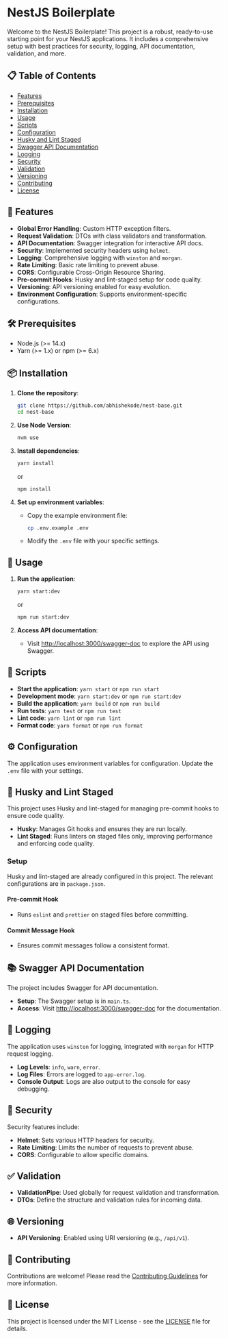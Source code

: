 # NestJS Boilerplate

Welcome to the NestJS Boilerplate! This project is a robust, ready-to-use starting point for your NestJS applications. It includes a comprehensive setup with best practices for security, logging, API documentation, validation, and more.

## 📋 Table of Contents

- [Features](#features)
- [Prerequisites](#prerequisites)
- [Installation](#installation)
- [Usage](#usage)
- [Scripts](#scripts)
- [Configuration](#configuration)
- [Husky and Lint Staged](#husky-and-lint-staged)
- [Swagger API Documentation](#swagger-api-documentation)
- [Logging](#logging)
- [Security](#security)
- [Validation](#validation)
- [Versioning](#versioning)
- [Contributing](#contributing)
- [License](#license)

## 🌟 Features

- **Global Error Handling**: Custom HTTP exception filters.
- **Request Validation**: DTOs with class validators and transformation.
- **API Documentation**: Swagger integration for interactive API docs.
- **Security**: Implemented security headers using `helmet`.
- **Logging**: Comprehensive logging with `winston` and `morgan`.
- **Rate Limiting**: Basic rate limiting to prevent abuse.
- **CORS**: Configurable Cross-Origin Resource Sharing.
- **Pre-commit Hooks**: Husky and lint-staged setup for code quality.
- **Versioning**: API versioning enabled for easy evolution.
- **Environment Configuration**: Supports environment-specific configurations.

## 🛠️ Prerequisites

- Node.js (>= 14.x)
- Yarn (>= 1.x) or npm (>= 6.x)

## 📦 Installation

1. **Clone the repository**:
    ```bash
    git clone https://github.com/abhishekode/nest-base.git
    cd nest-base
    ```

2. **Use Node Version**:
    ```bash
    nvm use
    ```

3. **Install dependencies**:
    ```bash
    yarn install
    ```
    or
    ```bash
    npm install
    ```

4. **Set up environment variables**:
    - Copy the example environment file:
        ```bash
        cp .env.example .env
        ```
    - Modify the `.env` file with your specific settings.

## 🚀 Usage

1. **Run the application**:
    ```bash
    yarn start:dev
    ```
    or
    ```bash
    npm run start:dev
    ```

2. **Access API documentation**:
    - Visit [http://localhost:3000/swagger-doc](http://localhost:3000/swagger-doc) to explore the API using Swagger.

## 📜 Scripts

- **Start the application**: `yarn start` or `npm run start`
- **Development mode**: `yarn start:dev` or `npm run start:dev`
- **Build the application**: `yarn build` or `npm run build`
- **Run tests**: `yarn test` or `npm run test`
- **Lint code**: `yarn lint` or `npm run lint`
- **Format code**: `yarn format` or `npm run format`

## ⚙️ Configuration

The application uses environment variables for configuration. Update the `.env` file with your settings.

## 🔧 Husky and Lint Staged

This project uses Husky and lint-staged for managing pre-commit hooks to ensure code quality.

- **Husky**: Manages Git hooks and ensures they are run locally.
- **Lint Staged**: Runs linters on staged files only, improving performance and enforcing code quality.

### Setup

Husky and lint-staged are already configured in this project. The relevant configurations are in `package.json`.

#### Pre-commit Hook

- Runs `eslint` and `prettier` on staged files before committing.

#### Commit Message Hook

- Ensures commit messages follow a consistent format.

## 📚 Swagger API Documentation

The project includes Swagger for API documentation.

- **Setup**: The Swagger setup is in `main.ts`.
- **Access**: Visit [http://localhost:3000/swagger-doc](http://localhost:3000/swagger-doc) for the documentation.

## 📝 Logging

The application uses `winston` for logging, integrated with `morgan` for HTTP request logging.

- **Log Levels**: `info`, `warn`, `error`.
- **Log Files**: Errors are logged to `app-error.log`.
- **Console Output**: Logs are also output to the console for easy debugging.

## 🔐 Security

Security features include:

- **Helmet**: Sets various HTTP headers for security.
- **Rate Limiting**: Limits the number of requests to prevent abuse.
- **CORS**: Configurable to allow specific domains.

## ✅ Validation

- **ValidationPipe**: Used globally for request validation and transformation.
- **DTOs**: Define the structure and validation rules for incoming data.

## 🌐 Versioning

- **API Versioning**: Enabled using URI versioning (e.g., `/api/v1`).

## 🤝 Contributing

Contributions are welcome! Please read the [Contributing Guidelines](CONTRIBUTING.md) for more information.

## 📄 License

This project is licensed under the MIT License - see the [LICENSE](LICENSE) file for details.
